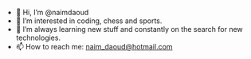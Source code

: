 - 👋 Hi, I’m @naimdaoud
- 👀 I’m interested in coding, chess and sports.
- 🌱 I’m always learning new stuff and constantly on the search for new technologies.
- 📫 How to reach me: naim_daoud@hotmail.com

<!---
naimdaoud/naimdaoud is a ✨ special ✨ repository because its `README.md` (this file) appears on your GitHub profile.
You can click the Preview link to take a look at your changes.
--->
